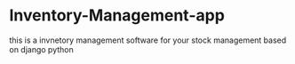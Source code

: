 # Inventory-Management-app
this is a invnetory management software for your stock management based on django python
